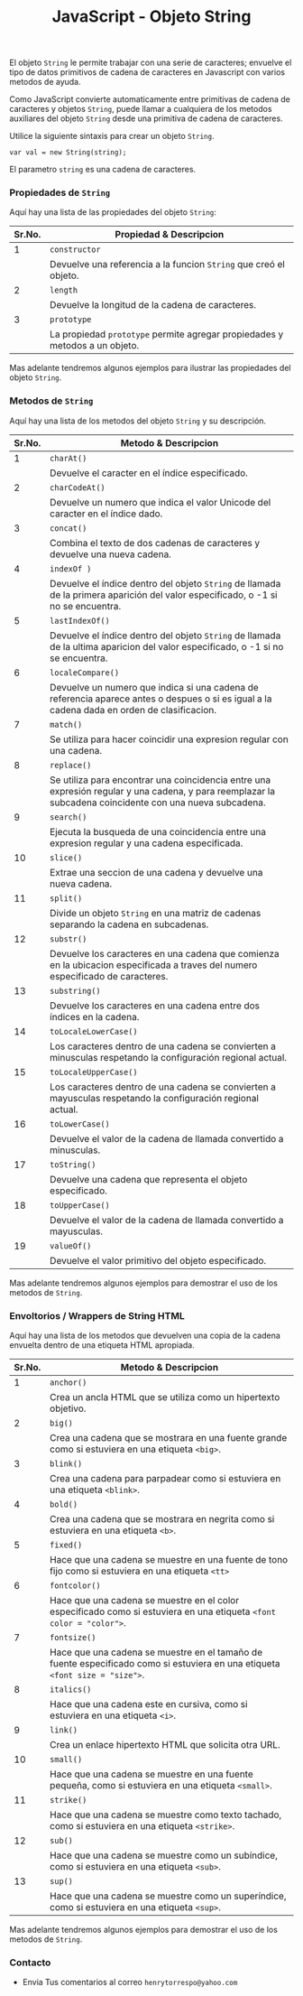 ﻿---
title: JavaScript - Objeto String
description: El objeto `String` es un objeto envolvente / Wrapper que permite trabajar con cadenas de caracteres. 
categories: 
  - Blog
  - Javascript
comments: true
---

El objeto `String` le permite trabajar con una serie de caracteres; envuelve el tipo de datos primitivos de cadena de caracteres en Javascript con varios metodos de ayuda.

Como JavaScript convierte automaticamente entre primitivas de cadena de caracteres y objetos `String`, puede llamar a cualquiera de los metodos auxiliares del objeto `String` desde una primitiva de cadena de caracteres.

Utilice la siguiente sintaxis para crear un objeto `String`.

```terminal
var val = new String(string);
```

El parametro `string` es una cadena de caracteres.

### Propiedades de `String`

Aquí hay una lista de las propiedades del objeto `String`:

| Sr.No. |	Propiedad & Descripcion  |
|--------|---------------------------|
| 1      | `constructor`             |
|        | Devuelve una referencia a la funcion `String` que creó el objeto. |
| 2      | `length`                  |
|        | Devuelve la longitud de la cadena de caracteres. |
| 3      | `prototype`               |
|        | La propiedad `prototype` permite agregar propiedades y metodos a un objeto. |

Mas adelante tendremos algunos ejemplos para ilustrar las propiedades del objeto `String`.


### Metodos de `String`

Aquí hay una lista de los metodos del objeto `String` y su descripción.

| Sr.No. |	Metodo & Descripcion  |
|--------|---------------------------|
| 1      | `charAt()`              |
|        | Devuelve el caracter en el índice especificado. |
| 2      | `charCodeAt()`          |
|        | Devuelve un numero que indica el valor Unicode del caracter en el índice dado. |
| 3      | `concat()`              |
|        | Combina el texto de dos cadenas de caracteres y devuelve una nueva cadena. |
| 4      | `indexOf )`             |
|        | Devuelve el índice dentro del objeto `String` de llamada de la primera aparición del valor especificado, o -1 si no se encuentra. |
| 5      | `lastIndexOf()`         |
|        | Devuelve el índice dentro del objeto `String` de llamada de la ultima aparicion del valor especificado, o -1 si no se encuentra. |
| 6      | `localeCompare()`       |
|        | Devuelve un numero que indica si una cadena de referencia aparece antes o despues o si es igual a la cadena dada en orden de clasificacion. |
| 7      | `match()`               |
|        | Se utiliza para hacer coincidir una expresion regular con una cadena. |
| 8      | `replace()`             |
|        | Se utiliza para encontrar una coincidencia entre una expresión regular y una cadena, y para reemplazar la subcadena coincidente con una nueva subcadena. |
| 9      | `search()`                |
|        | Ejecuta la busqueda de una coincidencia entre una expresion regular y una cadena especificada. |
| 10     | `slice()`               |
|        | Extrae una seccion de una cadena y devuelve una nueva cadena.|
| 11     | `split()`               |
|        | Divide un objeto `String` en una matriz de cadenas separando la cadena en subcadenas. |
| 12     | `substr()`              |
|        | Devuelve los caracteres en una cadena que comienza en la ubicacion especificada a traves del numero especificado de caracteres.|
| 13     | `substring()`           |
|        | Devuelve los caracteres en una cadena entre dos índices en la cadena.|
| 14     | `toLocaleLowerCase()`   |
|        | Los caracteres dentro de una cadena se convierten a minusculas respetando la configuración regional actual.|
| 15     | `toLocaleUpperCase()`   |
|        | Los caracteres dentro de una cadena se convierten a mayusculas respetando la configuración regional actual.|
| 16     | `toLowerCase()`         |
|        | Devuelve el valor de la cadena de llamada convertido a minusculas.|
| 17     | `toString()`            |
|        | Devuelve una cadena que representa el objeto especificado.|
| 18     | `toUpperCase()`         |
|        | Devuelve el valor de la cadena de llamada convertido a mayusculas.|
| 19     | `valueOf()`             |
|        | Devuelve el valor primitivo del objeto especificado.|

Mas adelante tendremos algunos ejemplos para demostrar el uso de los metodos de `String`.

### Envoltorios / Wrappers de String HTML

Aquí hay una lista de los metodos que devuelven una copia de la cadena envuelta dentro de una etiqueta HTML apropiada.

| Sr.No. |	Metodo & Descripcion  |
|--------|---------------------------|
| 1      | `anchor()`             |
|        | Crea un ancla HTML que se utiliza como un hipertexto objetivo.|
| 2      | `big()`                |
|        | Crea una cadena que se mostrara en una fuente grande como si estuviera en una etiqueta `<big>`. |
| 3      | `blink()`              |
|        | Crea una cadena para parpadear como si estuviera en una etiqueta `<blink>`. |
| 4      | `bold()`               |
|        | Crea una cadena que se mostrara en negrita como si estuviera en una etiqueta `<b>`. |
| 5      | `fixed()`              |
|        | Hace que una cadena se muestre en una fuente de tono fijo como si estuviera en una etiqueta `<tt>` |
| 6      | `fontcolor()`          |
|        | Hace que una cadena se muestre en el color especificado como si estuviera en una etiqueta `<font color = "color">`. |
| 7      | `fontsize()`           |
|        | Hace que una cadena se muestre en el tamaño de fuente especificado como si estuviera en una etiqueta `<font size = "size">`.|
| 8      | `italics()`            |
|        | Hace que una cadena este en cursiva, como si estuviera en una etiqueta `<i>`. |
| 9      | `link()`               |
|        | Crea un enlace hipertexto HTML que solicita otra URL.|
| 10     | `small()`              |
|        | Hace que una cadena se muestre en una fuente pequeña, como si estuviera en una etiqueta `<small>`.|
| 11     | `strike()`             |
|        | Hace que una cadena se muestre como texto tachado, como si estuviera en una etiqueta `<strike>`.|
| 12     | `sub()`                |
|        | Hace que una cadena se muestre como un subíndice, como si estuviera en una etiqueta `<sub>`.|
| 13     | `sup()`                |
|        | Hace que una cadena se muestre como un superíndice, como si estuviera en una etiqueta `<sup>`. |

Mas adelante tendremos algunos ejemplos para demostrar el uso de los metodos de `String`.


### Contacto

- Envia Tus comentarios al correo `henrytorrespo@yahoo.com`
